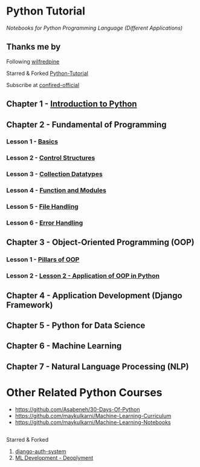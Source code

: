 # **Python Tutorial**

*Notebooks for Python Programming Language (Different Applications)*

## Thanks me by

Following [wilfredpine](https://github.com/wilfredpine/)

Starred & Forked [Python-Tutorial](https://github.com/wilfredpine/Python-Tutorial)

Subscribe at [confired-official](https://www.youtube.com/@confired-official/)

## Chapter 1 - [Introduction to Python](https://github.com/wilfredpine/Python-Tutorial/blob/main/Chapter%201%20-%20Introduction/Lesson%201%20-%20Introduction%20to%20Python.ipynb)

## Chapter 2 - Fundamental of Programming
### Lesson 1 - [Basics](https://github.com/wilfredpine/Python-Tutorial/blob/main/Chapter%202%20-%20Fundamental%20of%20Programming/Lesson%201%20-%20Python%20Basics.ipynb)
### Lesson 2 - [Control Structures](https://github.com/wilfredpine/Python-Tutorial/blob/main/Chapter%202%20-%20Fundamental%20of%20Programming/Lesson%202%20-%20Control%20Structures.ipynb)
### Lesson 3 - [Collection Datatypes](https://github.com/wilfredpine/Python-Tutorial/blob/main/Chapter%202%20-%20Fundamental%20of%20Programming/Lesson%203%20-%20Collection%20Datatypes.ipynb)
### Lesson 4 - [Function and Modules](https://github.com/wilfredpine/Python-Tutorial/blob/main/Chapter%202%20-%20Fundamental%20of%20Programming/Lesson%204%20-%20Function%20and%20Module.ipynb)
### Lesson 5 - [File Handling](https://github.com/wilfredpine/Python-Tutorial/blob/main/Chapter%202%20-%20Fundamental%20of%20Programming/Lesson%205%20-%20File%20Handling.ipynb)
### Lesson 6 - [Error Handling](https://github.com/wilfredpine/Python-Tutorial/blob/main/Chapter%202%20-%20Fundamental%20of%20Programming/Lesson%206%20-%20Error%20Handling.ipynb)

## Chapter 3 - Object-Oriented Programming (OOP)
### Lesson 1 - [Pillars of OOP](https://github.com/wilfredpine/Python-Tutorial/blob/main/Chapter%203%20-%20Object-Oriented%20Programming%20(OOP)/Lesson%201%20-%20Pillars%20of%20OOP.ipynb)
### Lesson 2 - [Lesson 2 - Application of OOP in Python](https://github.com/wilfredpine/Python-Tutorial/blob/main/Chapter%203%20-%20Object-Oriented%20Programming%20(OOP)/Lesson%202%20-%20Application%20of%20OOP%20in%20Python.ipynb)

## Chapter 4 - Application Development (Django Framework)
## Chapter 5 - Python for Data Science
## Chapter 6 - Machine Learning
## Chapter 7 - Natural Language Processing (NLP)


# Other Related Python Courses
- https://github.com/Asabeneh/30-Days-Of-Python
- https://github.com/maykulkarni/Machine-Learning-Curriculum
- https://github.com/maykulkarni/Machine-Learning-Notebooks

## 

Starred & Forked 

1. [django-auth-system](https://github.com/wilfredpine/django-auth-system)
2. [ML Development - Deoplyment](https://github.com/wilfredpine/machine-learning-dev2dep)